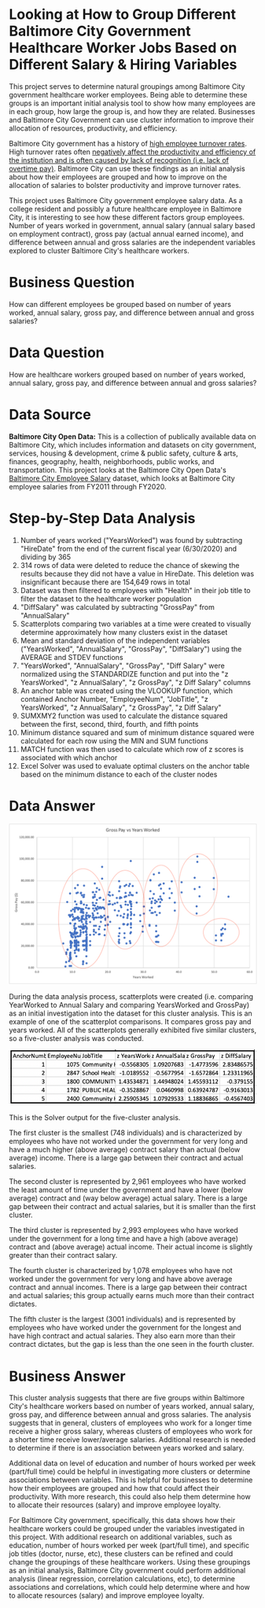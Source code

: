 # Looking at How to Group Different Baltimore City Government Healthcare Worker Jobs Based on Different Salary & Hiring Variables

This project serves to determine natural groupings among Baltimore City government healthcare worker employees. Being able to determine these groups is an important initial analysis tool to show how many employees are in each group, how large the group is, and how they are related. Businesses and Baltimore City Government can use cluster information to improve their allocation of resources, productivity, and efficiency.

Baltimore City government has a history of [high employee turnover rates](https://www.baltimoresun.com/maryland/baltimore-city/bs-md-ci-commissioner-turnover-20180119-story.html). High turnover rates often [negatively affect the productivity and efficiency of the institution and is often caused by lack of recognition (i.e. lack of overtime pay)](https://smallbusiness.chron.com/causes-effects-high-low-staff-turnover-33939.html). Baltimore City can use these findings as an initial analysis about how their employees are grouped and how to improve on the allocation of salaries to bolster productivity and improve turnover rates.

This project uses Baltimore City government employee salary data. As a college resident and possibly a future healthcare employee in Baltimore City, it is interesting to see how these different factors group employees. Number of years worked in government, annual salary (annual salary based on employment contract), gross pay (actual annual earned income), and difference between annual and gross salaries are the independent variables explored to cluster Baltimore City's healthcare workers.

# Business Question
How can different employees be grouped based on number of years worked, annual salary, gross pay, and difference between annual and gross salaries?

# Data Question
How are healthcare workers grouped based on number of years worked, annual salary, gross pay, and difference between annual and gross salaries?

# Data Source
**Baltimore City Open Data:** This is a collection of publically available data on Baltimore City, which includes information and datasets on city government, services, housing & development, crime & public safety, culture & arts, finances, geography, health, neighborhoods, public works, and transportation.
This project looks at the Baltimore City Open Data's [Baltimore City Employee Salary](https://data.baltimorecity.gov/City-Government/Baltimore-City-Employees-Salaries/w28m-utix) dataset, which looks at Baltimore City employee salaries from FY2011 through FY2020.

# Step-by-Step Data Analysis
1. Number of years worked ("YearsWorked") was found by subtracting "HireDate" from the end of the current fiscal year (6/30/2020) and dividing by 365
2. 314 rows of data were deleted to reduce the chance of skewing the results because they did not have a value in HireDate. This deletion was insignificant because there are 154,649 rows in total
3. Dataset was then filtered to employees with "Health" in their job title to filter the dataset to the healthcare worker population
4. "DiffSalary" was calculated by subtracting "GrossPay" from "AnnualSalary"
5. Scatterplots comparing two variables at a time were created to visually determine approximately how many clusters exist in the dataset
6. Mean and standard deviation of the independent variables ("YearsWorked", "AnnualSalary", "GrossPay", "DiffSalary") using the AVERAGE and STDEV functions
7. "YearsWorked", "AnnualSalary", "GrossPay", "Diff Salary" were normalized using the STANDARDIZE function and put into the "z YearsWorked", "z AnnualSalary", "z GrossPay", "z Diff Salary" columns
8. An anchor table was created using the VLOOKUP function, which contained Anchor Number, "EmployeeNum", "JobTitle", "z YearsWorked", "z AnnualSalary", "z GrossPay", "z Diff Salary"
9. SUMXMY2 function was used to calculate the distance squared between the first, second, third, fourth, and fifth points
10. Minimum distance squared and sum of minimum distance squared were calculated for each row using the MIN and SUM functions
11. MATCH function was then used to calculate which row of z scores is associated with which anchor
12. Excel Solver was used to evaluate optimal clusters on the anchor table based on the minimum distance to each of the cluster nodes

# Data Answer
![alt text](https://github.com/achow6/clustering-baltimore-city-salaries/blob/main/Scatter%20Plot.png)

During the data analysis process, scatterplots were created (i.e. comparing YearWorked to Annual Salary and comparing YearsWorked and GrossPay) as an initial investigation into the dataset for this cluster analysis. This is an example of one of the scatterplot comparisons. It compares gross pay and years worked. All of the scatterplots generally exhibited five similar clusters, so a five-cluster analysis was conducted.

![alt text](https://github.com/achow6/clustering-baltimore-city-salaries/blob/main/Clusters.png)

This is the Solver output for the five-cluster analysis. 

The first cluster is the smallest (748 individuals) and is characterized by employees who have not worked under the government for very long and have a much higher (above average) contract salary than actual (below average) income. There is a large gap between their contract and actual salaries.

The second cluster is represented by 2,961 employees who have worked the least amount of time under the government and have a lower (below average) contract and (way below average) actual salary. There is a large gap between their contract and actual salaries, but it is smaller than the first cluster.

The third cluster is represented by 2,993 employees who have worked under the government for a long time and have a high (above average) contract and (above average) actual income. Their actual income is slightly greater than their contract salary.

The fourth cluster is characterized by 1,078 employees who have not worked under the government for very long and have above average contract and annual incomes. There is a large gap between their contract and actual salaries; this group actually earns much more than their contract dictates.

The fifth cluster is the largest (3001 individuals) and is represented by employees who have worked under the government for the longest and have high contract and actual salaries. They also earn more than their contract dictates, but the gap is less than the one seen in the fourth cluster.

# Business Answer
This cluster analysis suggests that there are five groups within Baltimore City's healthcare workers based on number of years worked, annual salary, gross pay, and difference between annual and gross salaries. The analysis suggests that in general, clusters of employees who work for a longer time receive a higher gross salary, whereas clusters of employees who work for a shorter time receive lower/average salaries. Additional research is needed to determine if there is an association between years worked and salary.

Additional data on level of education and number of hours worked per week (part/full time) could be helpful in investigating more clusters or determine associations between variables. This is helpful for businesses to determine how their employees are grouped and how that could affect their productivity. With more research, this could also help them determine how to allocate their resources (salary) and improve employee loyalty.

For Baltimore City government, specifically, this data shows how their healthcare workers could be grouped under the variables investigated in this project. With additional research on additional variables, such as education, number of hours worked per week (part/full time), and specific job titles (doctor, nurse, etc), these clusters can be refined and could change the groupings of these healthcare workers. Using these groupings as an initial analysis, Baltimore City government could perform additional analysis (linear regression, correlation calculations, etc), to determine associations and correlations, which could help determine where and how to allocate resources (salary) and improve employee loyalty.

